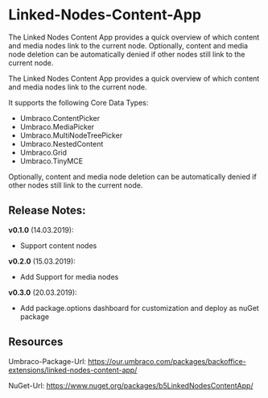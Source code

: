 # Linked-Nodes-Content-App
The Linked Nodes Content App provides a quick overview of which content and media nodes link to the current node. Optionally, content and media node deletion can be automatically denied if other nodes still link to the current node.

The Linked Nodes Content App provides a quick overview of which content and media nodes link to the current node.

It supports the following Core Data Types:

* Umbraco.ContentPicker
* Umbraco.MediaPicker
* Umbraco.MultiNodeTreePicker
* Umbraco.NestedContent
* Umbraco.Grid
* Umbraco.TinyMCE
 
Optionally, content and media node deletion can be automatically denied if other nodes still link to the current node. 


## Release Notes:

**v0.1.0** (14.03.2019):
* Support content nodes

**v0.2.0** (15.03.2019):
* Add Support for media nodes

**v0.3.0** (20.03.2019):
* Add package.options dashboard for customization and deploy as nuGet package

## Resources

Umbraco-Package-Url:
https://our.umbraco.com/packages/backoffice-extensions/linked-nodes-content-app/

NuGet-Url:
https://www.nuget.org/packages/b5LinkedNodesContentApp/
